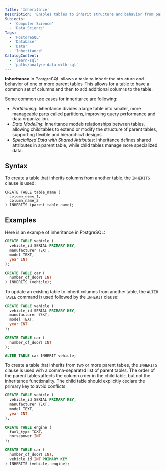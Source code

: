 ```yaml
---
Title: 'Inheritance'
Description: 'Enables tables to inherit structure and behavior from parent tables.'
Subjects:
  - 'Computer Science'
  - 'Data Science'
Tags:
  - 'PostgreSQL'
  - 'Database'
  - 'Data'
  - 'Inheritance'
CatalogContent:
  - 'learn-sql'
  - 'paths/analyze-data-with-sql'
---
```


**Inheritance** in PostgreSQL allows a table to inherit the structure and behavior of one or more parent tables. This allows for a table to have a common set of columns and then to add additional columns to the table.

Some common use cases for inheritance are following:

- _Partitioning_: Inheritance divides a large table into smaller, more manageable parts called partitions, improving query performance and data organization.
- _Data Modeling_: Inheritance models relationships between tables, allowing child tables to extend or modify the structure of parent tables, supporting flexible and hierarchical designs.
- _Specialized Data with Shared Attributes_: Inheritance defines shared attributes in a parent table, while child tables manage more specialized data.

## Syntax

To create a table that inherits columns from another table, the `INHERITS` clause is used:

```pseudo
CREATE TABLE table_name (
  column_name_1,
  column_name_2
) INHERITS (parent_table_name);
```

## Examples

Here is an example of inheritance in PostgreSQL:

```sql
CREATE TABLE vehicle (
  vehicle_id SERIAL PRIMARY KEY,
  manufacturer TEXT,
  model TEXT,
  year INT
);

CREATE TABLE car (
  number_of_doors INT
) INHERITS (vehicle);
```

To update an existing table to inherit columns from another table, the `ALTER TABLE` command is used followed by the `INHERIT` clause:

```sql
CREATE TABLE vehicle (
  vehicle_id SERIAL PRIMARY KEY,
  manufacturer TEXT,
  model TEXT,
  year INT
);

CREATE TABLE car (
  number_of_doors INT
);

ALTER TABLE car INHERIT vehicle;
```

To create a table that inherits from two or more parent tables, the `INHERITS` clause is used with a comma-separated list of parent tables. The order of the parent tables affects the column order in the child table, but not the inheritance functionality. The child table should explicitly declare the primary key to avoid conflicts:

```sql
CREATE TABLE vehicle (
  vehicle_id SERIAL PRIMARY KEY,
  manufacturer TEXT,
  model TEXT,
  year INT
);

CREATE TABLE engine (
  fuel_type TEXT,
  horsepower INT
);

CREATE TABLE car (
  number_of_doors INT,
  vehicle_id INT PRIMARY KEY
) INHERITS (vehicle, engine);
```
